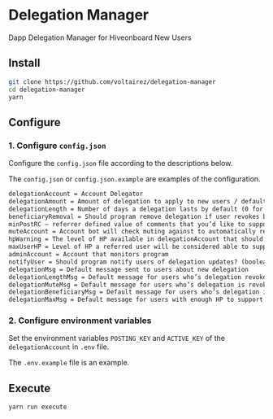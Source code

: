 # Delegation Manager

Dapp Delegation Manager for Hiveonboard New Users


## Install

```bash
git clone https://github.com/voltairez/delegation-manager
cd delegation-manager
yarn
```

## Configure

### 1. Configure `config.json`

Configure the `config.json` file according to the descriptions below.

The `config.json` or `config.json.example` are examples of the configuration.

```markdown
delegationAccount = Account Delegator
delegationAmount = Amount of delegation to apply to new users / default value = 10HP
delegationLength = Number of days a delegation lasts by default (0 for infinite)
beneficiaryRemoval = Should program remove delegation if user revokes beneficiary (boolean)
minPostRC – referrer defined value of comments that you’d like to support for new users
muteAccount = Account bot will check muting against to automatically remove delegation to abusive users / default value = @sportstalkmute
hpWarning = The level of HP available in delegationAccount that should notify adminAccount
maxUserHP = Level of HP a referred user will be considered able to support themselves.
adminAccount = Account that monitors program
notifyUser = Should program notify users of delegation updates? (boolean)
delegationMsg = Default message sent to users about new delegation
delegationLengthMsg = Default message for users who’s delegation revoked after delegationLength expires
delegationMuteMsg = Default message for users who’s delegation is revoked due to being muted
delegationBeneficiaryMsg = Default message for users who’s delegation is revoked for removing beneficiary under open standard
delegationMaxMsg = Default message for users with enough HP to support themselves
```

### 2. Configure environment variables

Set the environment variables `POSTING_KEY` and `ACTIVE_KEY` of the `delegationAccount` in `.env` file.

The `.env.example` file is an example.

## Execute

```bash
yarn run execute
```
